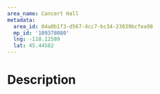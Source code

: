 ```yaml
---
area_name: Concert Hall
metadata:
  area_id: 84a0b1f3-d567-4cc7-bc34-23039bcfea98
  mp_id: '109378080'
  lng: -118.12589
  lat: 45.44582
---
```

# Description
